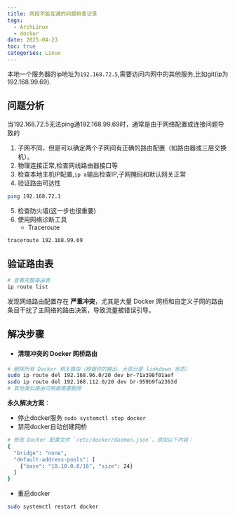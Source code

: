 ```yaml
---
title: 网段不能互通的问题排查记录
tags:
  - ArchLinux
  - docker
date: 2025-04-23
toc: true
categories: Linux
---
```


本地一个服务器的ip地址为`192.168.72.5`,需要访问内网中的其他服务,比如git(ip为192.168.99.69).

<!-- more -->

## 问题分析

当192.168.72.5无法ping通192.168.99.69时，通常是由于网络配置或连接问题导致的

1. 子网不同，但是可以确定两个子网间有正确的路由配置（如路由器或三层交换机）。
2. 物理连接正常,检查网线路由器接口等
3. 检查本地主机IP配置,`ip a`输出检查IP,子网掩码和默认网关正常
4. 验证路由可达性
```bash
ping 192.168.72.1 
```
 
5. 检查防火墙(这一步也很重要)
6. 使用网络诊断工具
	- Traceroute
```bash
traceroute 192.168.99.69
```

## 验证路由表

```bash
# 查看完整路由表
ip route list
```
发现网络路由配置存在 ​**严重冲突**，尤其是大量 Docker 网桥和自定义子网的路由条目干扰了主网络的路由决策，导致流量被错误引导。
## 解决步骤
- #### **清理冲突的 Docker 网桥路由**​
```bash
# 删除所有 Docker 相关路由（根据你的输出，大部分是 linkdown 状态）
sudo ip route del 192.168.96.0/20 dev br-71a398f01aef
sudo ip route del 192.168.112.0/20 dev br-959b9fa2363d
# 其他类似路由可根据需要删除
```

​**永久解决方案**​：

- 停止docker服务 `sudo systemctl stop docker`
- 禁用docker自动创建网桥
```bash
# 修改 Docker 配置文件 `/etc/docker/daemon.json`，添加以下内容：
{
  "bridge": "none",
  "default-address-pools": [
    {"base": "10.10.0.0/16", "size": 24}
  ]
}
```
- 重启docker
```bash
sudo systemctl restart docker
```